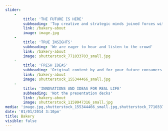 ```yaml
---
slider:
    -
        title: 'THE FUTURE IS HERE'
        subheading: 'Top creative and strategic minds joined forces with the largest crowd of consumers.'
        link: /bakery-about
        image: image.jpg
    -
        title: 'TRUE INSIGHTS'
        subheading: 'We are eager to hear and listen to the crowd'
        link: /bakery-about
        image: shutterstock_771033703_small.jpg
    -
        title: 'FRESH IDEAS'
        subheading: 'Original content by and for your future consumers'
        link: /bakery-about
        image: shutterstock_155344466_small.jpg
    -
        title: 'INNOVATIONS AND IDEAS FOR REAL LIFE'
        subheading: 'Not the presentation decks'
        link: /bakery-about
        image: shutterstock_1159947316_small.jpg
media: 'image.jpg,shutterstock_155344466_small.jpg,shutterstock_771033703_small.jpg,shutterstock_1159947316_small.jpg'
date: '01/01/2014 3:10pm'
title: Bakery
visible: false
---
```


